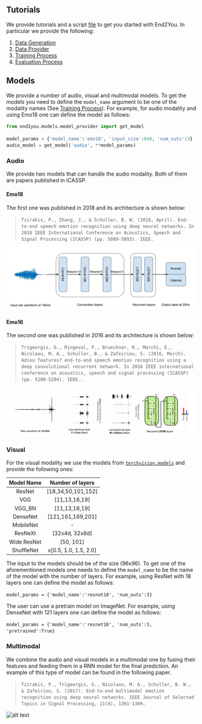 ## Tutorials

We provide tutorials and a script [file](cli) to get you started with End2You. In particular we provide the following:

1. [Data Generation](https://github.com/end2you/end2you/blob/end2you_pytorch/docs/tutorials/1.%20Data%20Generation.ipynb)<br>
2. [Data Provider](https://github.com/end2you/end2you/blob/end2you_pytorch/docs/tutorials/2.%20Data%20Provider.ipynb)<br>
3. [Training Process](https://github.com/end2you/end2you/blob/end2you_pytorch/docs/tutorials/3.%20Training%20Process.ipynb)<br>
4. [Evaluation Process](https://github.com/end2you/end2you/blob/end2you_pytorch/docs/tutorials/4.%20Evaluation%20Process.ipynb)


## Models

We provide a number of audio, visual and multimodal models. To get the models you need to define the `model_name` argument to be one of the modality names (See [Training Process](tutorials/3.%20Training%20Process.ipynb)).
For example, for audio modality and using Emo18 one can define the model as follows:

```python
from end2you.models.model_provider import get_model

model_params = {'model_name':'emo18', 'input_size':640, 'num_outs':3}
audio_model = get_model('audio', **model_params)
```

### Audio

We provide two models that can handle the audio modality. Both of them are papers published in ICASSP.

#### Emo18

The first one was published in 2018 and its architecture is shown below:

> `Tzirakis, P., Zhang, J., & Schuller, B. W. (2018, April). End-to-end speech emotion recognition using deep neural networks. In 2018 IEEE International Conference on Acoustics, Speech and Signal Processing (ICASSP) (pp. 5089-5093). IEEE.`

![alt text](figures/emo18.png "Speech Emotion Recognition - Emo18 model")


#### Emo16

The second one was published in 2016 and its architecture is shown below:

> `Trigeorgis, G., Ringeval, F., Brueckner, R., Marchi, E., Nicolaou, M. A., Schuller, B., & Zafeiriou, S. (2016, March). Adieu features? end-to-end speech emotion recognition using a deep convolutional recurrent network. In 2016 IEEE international conference on acoustics, speech and signal processing (ICASSP) (pp. 5200-5204). IEEE..`

![alt text](figures/emo16.png "Speech Emotion Recognition - Emo16 model")


### Visual

For the visual modality we use the models from [`torchvision.models`](https://pytorch.org/docs/stable/torchvision/models.html) and provide the following ones:

| Model Name | Number of layers |
| :---: | :---: |
| ResNet | [18,34,50,101,152] |
| VGG | [11,13,16,19] |
| VGG_BN | [11,13,16,19] |
| DenseNet | [121,161,169,201] |
| MobileNet | - |
| ResNeXt | [32x4d, 32x8d] |
| Wide ResNet | [50, 101] |
| ShuffleNet | x[0.5, 1.0, 1.5, 2.0] |

<!--
1. ResNet - [18,34,50,101,152]
2. VGG - [11,13,16,19]
3. VGG_BN - [11,13,16,19]
4. DenseNet - [121,161,169,201]
5. MobileNet
6. ResNeXt - [32x4d, 32x8d]
7. Wide ResNet - [50, 101]
8. ShuffleNet - x[0.5, 1.0, 1.5, 2.0]
-->

The input to the models should be of the size (96x96). To get one of the aforementioned models one needs to define the `model_name` to be the name of the model with the number of layers. For example, using ResNet with 18 layers one can define the model as follows:

```model_params = {'model_name':'resnet18', 'num_outs':3}```

The user can use a pretrain model on ImageNet. For example, using DenseNet with 121 layers one can define the model as follows:

```model_params = {'model_name':'resnet18', 'num_outs':3, 'pretrained':True}```

### Multimodal

We combine the audio and visual models in a multimodal one by fusing their features and feeding them in a RNN model for the final prediction.
An example of this type of model can be found in the following paper.

> `Tzirakis, P., Trigeorgis, G., Nicolaou, M. A., Schuller, B. W., & Zafeiriou, S. (2017). End-to-end multimodal emotion recognition using deep neural networks. IEEE Journal of Selected Topics in Signal Processing, 11(8), 1301-1309.`

![alt text](figures/multimodal.png "Multimodal Emotion Recognition model")
